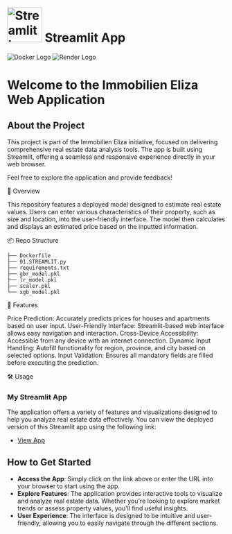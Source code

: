 # <img src="https://streamlit.io/images/brand/streamlit-mark-color.png" alt="Streamlit Logo" width="80"/> Streamlit App
![Docker Logo](https://www.docker.com/sites/default/files/d8/2019-07/vertical-logo-monochromatic.png)
![Render Logo](https://render.com/assets/img/logo.svg)




# Welcome to the Immobilien Eliza Web Application

## About the Project

This project is part of the Immobilien Eliza initiative, focused on delivering comprehensive real estate data analysis tools. The app is built using Streamlit, offering a seamless and responsive experience directly in your web browser.

Feel free to explore the application and provide feedback!

📝 Overview

This repository features a deployed model designed to estimate real estate values. Users can enter various characteristics of their property, such as size and location, into the user-friendly interface. The model then calculates and displays an estimated price based on the inputted information.

📦 Repo Structure
```
├── Dockerfile
├── 01.STREAMLIT.py
├── requirements.txt
├── gbr_model.pkl
├── lr_model.pkl
├── scaler.pkl
└── xgb_model.pkl
```

🚀 Features

Price Prediction: Accurately predicts prices for houses and apartments based on user input.
User-Friendly Interface: Streamlit-based web interface allows easy navigation and interaction.
Cross-Device Accessibility: Accessible from any device with an internet connection.
Dynamic Input Handling: Autofill functionality for region, province, and city based on selected options.
Input Validation: Ensures all mandatory fields are filled before executing the prediction.


🛠 Usage 

### My Streamlit App

The application offers a variety of features and visualizations designed to help you analyze real estate data effectively. You can view the deployed version of this Streamlit app using the following link:

- [View App](https://01apppy-6xestct2hxguicpkfyxt3e.streamlit.app/)

## How to Get Started

- **Access the App**: Simply click on the link above or enter the URL into your browser to start using the app.
- **Explore Features**: The application provides interactive tools to visualize and analyze real estate data. Whether you're looking to explore market trends or assess property values, you'll find useful insights.
- **User Experience**: The interface is designed to be intuitive and user-friendly, allowing you to easily navigate through the different sections.




















